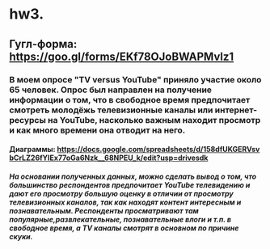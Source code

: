 # hw3.
## Гугл-форма: https://goo.gl/forms/EKf78OJoBWAPMvlz1
### В моем опросе "TV versus YouTube" приняло участие около 65 человек. Опрос был направлен на получение информации о том, что в свободное время предпочитает смотреть молодёжь телевизионные каналы или интернет-ресурсы на YouTube, насколько важным находит просмотр и как много времени она отводит на него.
#### Диаграммы: https://docs.google.com/spreadsheets/d/158dfUKGERVsvbCrLZ26fYIEx77oGa6Nzk__68NPEU_k/edit?usp=drivesdk
##### На основании полученных данных, можно сделать вывод о том, что большинство респондентов предпочитает YouTube телевидению и дают его просмотру большую оценку в отличии от просмотру телевизионных каналов, так как находят контент интересным и познавательным. Респонденты просматривают там популярные,развлекательные, познавательные влоги и т.п. в свободное время, а TV каналы смотрят в основном по причине скуки.
